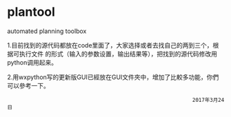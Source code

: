 # plantool
automated planning toolbox

1.目前找到的源代码都放在code里面了，大家选择或者去找自己的两到三个，根据可执行文件
的形式（输入的参数设置，输出结果等），把找到的源代码修改用python调用起来。

2.用wxpython写的更新版GUI已經放在GUI文件夾中，增加了比較多功能，你們可以參考一下。

                                                                2017年3月24日
